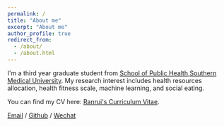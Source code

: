 ```yaml
---
permalink: /
title: "About me"
excerpt: "About me"
author_profile: true
redirect_from: 
  - /about/
  - /about.html
---
```


I'm a third year graduate student from [School of Public Health](http://portal.smu.edu.cn/gwxy/index.htm),[Southern Medical University](https://www.smu.edu.cn). My research interest includes health resources allocation, health fitness scale, machine learning, and social eating.

You can find my CV here: [Ranrui's Curriculum Vitae](../assets/Curriculum_Vitae.pdf).

[Email](mailto:13544492060@126.com) / [Github](https://github.com/Ranrui99) / [Wechat](../images/wechat.jpg)

